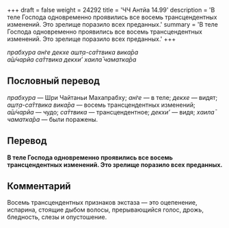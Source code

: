 +++
draft = false
weight = 24292
title = 'ЧЧ Антйа 14.99'
description = 'В теле Господа одновременно проявились все восемь трансцендентных изменений. Это зрелище поразило всех преданных.'
summary = 'В теле Господа одновременно проявились все восемь трансцендентных изменений. Это зрелище поразило всех преданных.'
+++

_прабхура ан̇ге декхе ашт̣а-са̄ттвика вика̄ра  
а̄ш́чарйа са̄ттвика декхи’ хаила̄ чаматка̄ра_

## Пословный перевод

_прабхура_ — Шри Чайтаньи Махапрабху; _ан̇ге_ — в теле; _декхе_ — видят; _ашт̣а_\-_са̄ттвика_ _вика̄ра_ — восемь трансцендентных изменений; _а̄ш́чарйа_ — чудо; _са̄ттвика_ — трансцендентное; _декхи’_ — видя; _хаила̄_ _чаматка̄ра_ — были поражены.

## Перевод

**В теле Господа одновременно проявились все восемь трансцендентных изменений. Это зрелище поразило всех преданных.**

## Комментарий

Восемь трансцендентных признаков экстаза — это оцепенение, испарина, стоящие дыбом волосы, прерывающийся голос, дрожь, бледность, слезы и опустошение.
